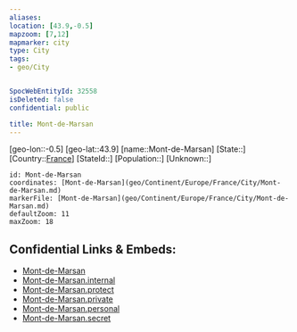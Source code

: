 ```yaml
---
aliases: 
location: [43.9,-0.5]
mapzoom: [7,12] 
mapmarker: city 
type: City
tags:
- geo/City


SpocWebEntityId: 32558
isDeleted: false
confidential: public

title: Mont-de-Marsan
---
```

[geo-lon::-0.5]
[geo-lat::43.9]
[name::Mont-de-Marsan]
[State::]
[Country::[France](geo/Continent/Europe/France.md)]
[StateId::]
[Population::]
[Unknown::]


```leaflet
id: Mont-de-Marsan
coordinates: [Mont-de-Marsan](geo/Continent/Europe/France/City/Mont-de-Marsan.md)
markerFile: [Mont-de-Marsan](geo/Continent/Europe/France/City/Mont-de-Marsan.md)
defaultZoom: 11 
maxZoom: 18
```


## Confidential Links & Embeds: 
- [Mont-de-Marsan](../../../../../../_public/geo/Continent/Europe/France/City/Mont-de-Marsan.md) 
- [Mont-de-Marsan.internal](../../../../../../_internal/geo/Continent/Europe/France/City/Mont-de-Marsan.internal.md) 
- [Mont-de-Marsan.protect](../../../../../../_protect/geo/Continent/Europe/France/City/Mont-de-Marsan.protect.md) 
- [Mont-de-Marsan.private](../../../../../../_private/geo/Continent/Europe/France/City/Mont-de-Marsan.private.md) 
- [Mont-de-Marsan.personal](../../../../../../_personal/geo/Continent/Europe/France/City/Mont-de-Marsan.personal.md) 
- [Mont-de-Marsan.secret](../../../../../../_secret/geo/Continent/Europe/France/City/Mont-de-Marsan.secret.md) 
